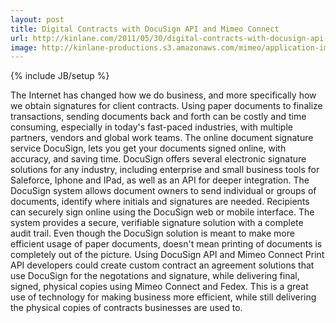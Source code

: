 ```yaml
---
layout: post
title: Digital Contracts with DocuSign API and Mimeo Connect
url: http://kinlane.com/2011/05/30/digital-contracts-with-docusign-api-and-mimeo-connect/
image: http://kinlane-productions.s3.amazonaws.com/mimeo/application-images/docusign.gif
---
```

{% include JB/setup %}
The Internet has changed how we do business, and more specifically how we obtain signatures for client contracts.   Using paper documents to finalize transactions, sending documents back and forth can be costly and time consuming,  especially in today's fast-paced industries, with multiple partners, vendors and global work teams.
The online document signature service DocuSign, lets you get your documents signed online, with accuracy, and saving time.  DocuSign offers several electronic signature solutions for any industry, including enterprise and small business tools for Saleforce, Iphone and IPad, as well as an API for deeper integration.
The DocuSign system allows document owners to send individual or groups of documents, identify where initials and signatures are needed.   Recipients can securely sign online using the DocuSign web or mobile interface.   The system provides a secure, verifiable signature solution with a complete audit trail.
Even though the DocuSign solution is meant to make more efficient usage of paper documents, doesn't mean printing of documents is completely out of the picture.
Using DocuSign API and Mimeo Connect Print API developers could create custom contract an agreement solutions that use DocuSign for the negotations and signature, while delivering final, signed, physical copies using Mimeo Connect and Fedex.
This is a great use of technology for making business more efficient, while still delivering the physical copies of contracts businesses are used to.